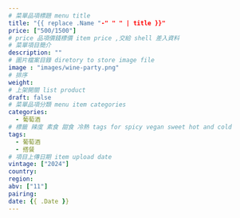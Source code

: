 ```yaml
---
# 菜單品項標題 menu title 
title: "{{ replace .Name "-" " " | title }}"
price: ["500/1500"]
# price 品項價錢標價 item price ,交給 shell 差入資料
# 菜單項目簡介 
description: ""
# 圖片檔案目錄 diretory to store image file
image : "images/wine-party.png"
# 排序
weight: 
# 上架開關 list product 
draft: false
# 菜單品項分類 menu item categories 
categories:
  - 葡萄酒 
# 標籤 辣度 素食 甜食 冷熱 tags for spicy vegan sweet hot and cold 
tags:
  - 葡萄酒 
  - 搭餐
# 項目上傳日期 item upload date 
vintage: ["2024"]
country: 
region: 
abv: ["11"]
pairing:
date: {{ .Date }}
---
```


